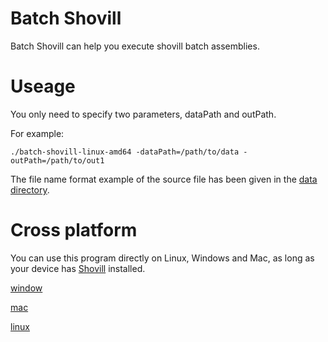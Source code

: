 # Batch Shovill 
Batch Shovill can help you execute shovill batch assemblies.

# Useage

You only need to specify two parameters, dataPath and outPath.

For example:

```
./batch-shovill-linux-amd64 -dataPath=/path/to/data -outPath=/path/to/out1
```

The file name format example of the source file has been given in the [data directory](data).

# Cross platform

You can use this program directly on Linux, Windows and Mac, as long as your device has [Shovill](https://github.com/tseemann/shovill) installed.

[window](batch-shovill-windows-amd64)

[mac](batch-shovill-mac-amd64)

[linux](batch-shovill-linux-amd64)


